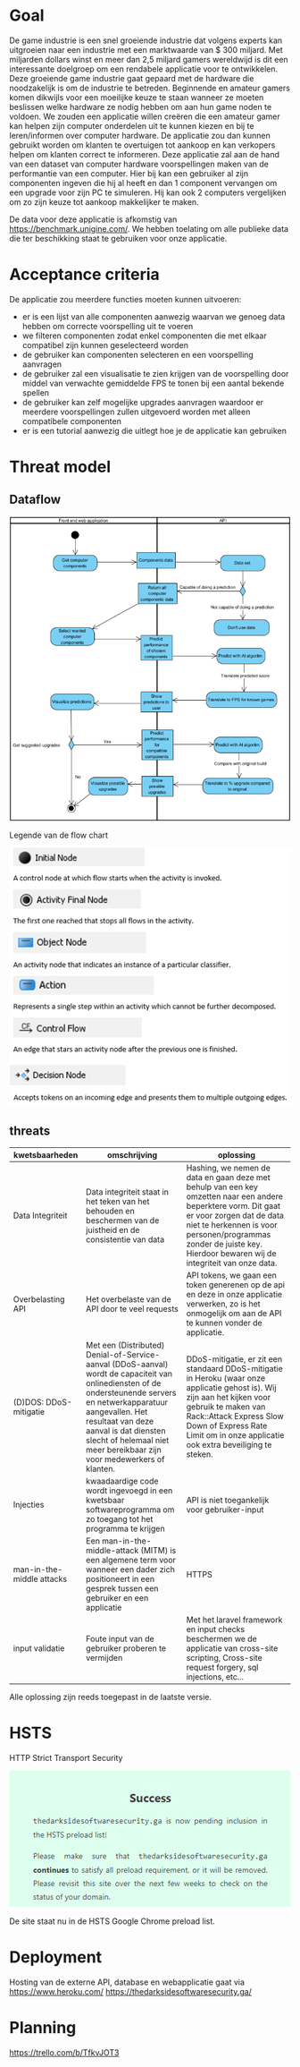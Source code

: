 
# Goal
De game industrie is een snel groeiende industrie dat volgens experts kan uitgroeien naar een industrie met een marktwaarde van $ 300 miljard. Met miljarden dollars winst en meer dan 2,5
miljard gamers wereldwijd is dit een interessante doelgroep om een rendabele applicatie voor te ontwikkelen. Deze groeiende game industrie gaat gepaard met de hardware die noodzakelijk is om de industrie te betreden. Beginnende en amateur gamers komen dikwijls voor een moeilijke keuze te staan wanneer ze moeten beslissen welke hardware ze nodig hebben om aan hun game noden te voldoen. We zouden een applicatie willen creëren die een amateur gamer kan helpen zijn computer onderdelen uit te kunnen kiezen en bij te leren/informen over computer hardware. De applicatie zou dan kunnen gebruikt worden om klanten te overtuigen tot aankoop en kan verkopers helpen om klanten correct te informeren. Deze applicatie zal aan de hand van een dataset van computer hardware voorspellingen maken van de performantie van een computer. Hier bij kan een gebruiker al zijn componenten ingeven die hij al heeft en dan 1 component vervangen om een upgrade voor zijn PC te simuleren. Hij kan ook 2 computers vergelijken om zo zijn keuze tot aankoop makkelijker te maken. 

De data voor deze applicatie is afkomstig van https://benchmark.unigine.com/. We hebben toelating om alle publieke data die ter beschikking staat te gebruiken voor onze applicatie.

# Acceptance criteria
De applicatie zou meerdere functies moeten kunnen uitvoeren:
- er is een lijst van alle componenten aanwezig waarvan we genoeg data hebben om correcte voorspelling uit te voeren
- we filteren componenten zodat enkel componenten die met elkaar compatibel zijn kunnen geselecteerd worden
- de gebruiker kan componenten selecteren en een voorspelling aanvragen
- de gebruiker zal een visualisatie te zien krijgen van de voorspelling door middel van verwachte gemiddelde FPS te tonen bij een aantal bekende spellen
- de gebruiker kan zelf mogelijke upgrades aanvragen waardoor er meerdere voorspellingen zullen uitgevoerd worden met alleen compatibele componenten
- er is een tutorial aanwezig die uitlegt hoe je de applicatie kan gebruiken

# Threat model

## Dataflow

<img src="Flow_chart.png"/>

Legende van de flow chart

<img src="Flow_chart_definitions.png"/>


## threats

| kwetsbaarheden  | omschrijving | oplossing |
| ------------- | ------------- |------------- 
| Data Integriteit  | Data integriteit staat in het teken van het behouden en beschermen van de juistheid en de consistentie van data  | Hashing, we nemen de data en gaan deze met behulp van een key omzetten naar een andere beperktere vorm. Dit gaat er voor zorgen dat de data niet te herkennen is voor personen/programmas zonder de juiste key. Hierdoor bewaren wij de integriteit van onze data. |
| Overbelasting API  | Het overbelaste van de API door te veel requests  | API tokens, we gaan een token generenen op de api en deze in onze applicatie verwerken, zo is het onmogelijk om aan de API te kunnen vonder de applicatie.  |
| (D)DOS: DDoS-mitigatie | Met een (Distributed) Denial-of-Service-aanval (DDoS-aanval) wordt de capaciteit van onlinediensten of de ondersteunende servers en netwerkapparatuur aangevallen. Het resultaat van deze aanval is dat diensten slecht of helemaal niet meer bereikbaar zijn voor medewerkers of klanten.  | DDoS-mitigatie, er zit een standaard DDoS-mitigatie in Heroku (waar onze applicatie gehost is). Wij zijn aan het kijken voor gebruik te maken van Rack::Attack Express Slow Down of Express Rate Limit om in onze applicatie ook extra beveiliging te steken.  |
| Injecties  | kwaadaardige code wordt ingevoegd in een kwetsbaar softwareprogramma om zo toegang tot het programma te krijgen  | API is niet toegankelijk voor gebruiker-input |
| man-in-the-middle attacks  | Een man-in-the-middle-attack (MITM) is een algemene term voor wanneer een dader zich positioneert in een gesprek tussen een gebruiker en een applicatie  | HTTPS |
| input validatie | Foute input van de gebruiker proberen te vermijden | Met het laravel framework en input checks beschermen we de applicatie van cross-site scripting, Cross-site request forgery, sql injections, etc...   |

Alle oplossing zijn reeds toegepast in de laatste versie.

# HSTS
HTTP Strict Transport Security

<img src="HSTS_Preload_List.png"/>

De site staat nu in de HSTS Google Chrome preload list. 

# Deployment
Hosting van de externe API, database en webapplicatie gaat via https://www.heroku.com/
https://thedarksidesoftwaresecurity.ga/

# Planning
https://trello.com/b/TfkvJOT3

